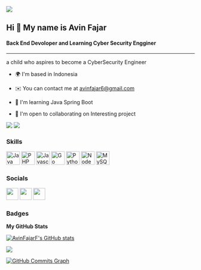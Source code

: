 <img src="https://github.com/AvinFajarF/AvinFajarF/blob/main/Y%E2%80%99all%20should%20check%20out%20Roujin%20Z%20on%20We%20Heart%20It.gif">
<h2>Hi 👋 My name is Avin Fajar</h2>

<h4>Back End Devoloper and Learning Cyber Security Engginer</h4>

____________________________

a child who aspires to become a CyberSecurity Engineer

* 🌍  I'm based in Indonesia

* ✉️  You can contact me at [avinfajar6@gmail.com](mailto:avinfajar6@gmail.com)

* 🧠  I'm learning Java Spring Boot

* 🤝  I'm open to collaborating on Interesting project

<a href="https://www.twitter.com/AvinFajar" target="_blank" rel="noreferrer"><img src="https://img.shields.io/twitter/follow/Avin Fajar?logo=twitter&style=for-the-badge&color=0891b2&labelColor=1c1917"/></a>
<a href="https://www.github.com/AvinFajarF" target="_blank" rel="noreferrer"><img src="https://img.shields.io/github/followers/AvinFajarF?logo=github&style=for-the-badge&color=0891b2&labelColor=1c1917" /></a>

### Skills

<p align="left">

<a href="https://www.oracle.com/java/" target="_blank" rel="noreferrer"><img src="https://raw.githubusercontent.com/danielcranney/readme-generator/main/public/icons/skills/java-colored.svg" width="36" height="36" alt="Java" /></a> <a href="https://www.php.net/" target="_blank" rel="noreferrer"><img src="https://raw.githubusercontent.com/danielcranney/readme-generator/main/public/icons/skills/php-colored.svg" width="36" height="36" alt="PHP" /></a> <a href="https://developer.mozilla.org/en-US/docs/Web/JavaScript" target="_blank" rel="noreferrer"><img src="https://raw.githubusercontent.com/danielcranney/readme-generator/main/public/icons/skills/javascript-colored.svg" width="36" height="36" alt="Javascript" /></a> <a href="https://go.dev/doc/" target="_blank" rel="noreferrer"><img src="https://raw.githubusercontent.com/danielcranney/readme-generator/main/public/icons/skills/go-colored.svg" width="36" height="36" alt="Go" /></a> <a href="https://www.python.org/" target="_blank" rel="noreferrer"><img src="https://raw.githubusercontent.com/danielcranney/readme-generator/main/public/icons/skills/python-colored.svg" width="36" height="36" alt="Python" /></a> <a href="https://nodejs.org/en/" target="_blank" rel="noreferrer"><img src="https://raw.githubusercontent.com/danielcranney/readme-generator/main/public/icons/skills/nodejs-colored.svg" width="36" height="36" alt="NodeJS" /></a> <a href="https://www.mysql.com/" target="_blank" rel="noreferrer"><img src="https://raw.githubusercontent.com/danielcranney/readme-generator/main/public/icons/skills/mysql-colored.svg" width="36" height="36" alt="MySQL" /></a>

</p>

### Socials

<p align="left"> <a href="https://discord.com/users/Aexon" target="_blank" rel="noreferrer"><img src="https://raw.githubusercontent.com/danielcranney/readme-generator/main/public/icons/socials/discord.svg" width="32" height="32" /></a> <a href="https://www.github.com/AvinFajarF" target="_blank" rel="noreferrer"><img src="https://raw.githubusercontent.com/danielcranney/readme-generator/main/public/icons/socials/github.svg" width="32" height="32" /></a> <a href="https://www.twitter.com/Avin Fajar" target="_blank" rel="noreferrer"><img src="https://raw.githubusercontent.com/danielcranney/readme-generator/main/public/icons/socials/twitter.svg" width="32" height="32" /></a></p>

### Badges

<b>My GitHub Stats</b>

<a href="http://www.github.com/AvinFajarF"><img src="https://github-readme-stats.vercel.app/api?username=AvinFajarF&show_icons=true&hide=&count_private=true&title_color=0891b2&text_color=ffffff&icon_color=0891b2&bg_color=1c1917&hide_border=true&show_icons=true" alt="AvinFajarF's GitHub stats" /></a>

<a href="http://www.github.com/AvinFajarF"><img src="https://github-readme-streak-stats.herokuapp.com/?user=AvinFajarF&stroke=ffffff&background=1c1917&ring=0891b2&fire=0891b2&currStreakNum=ffffff&currStreakLabel=0891b2&sideNums=ffffff&sideLabels=ffffff&dates=ffffff&hide_border=true" /></a>

<a href="http://www.github.com/AvinFajarF"><img src="https://activity-graph.herokuapp.com/graph?username=AvinFajarF&bg_color=1c1917&color=ffffff&line=0891b2&point=ffffff&area_color=1c1917&area=true&hide_border=true&custom_title=GitHub%20Commits%20Graph" alt="GitHub Commits Graph" /></a>
